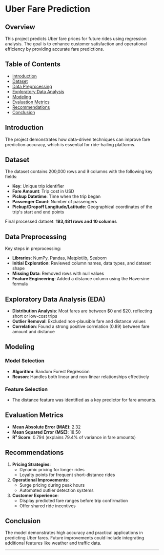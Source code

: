 # Uber Fare Prediction

## Overview

This project predicts Uber fare prices for future rides using regression analysis. The goal is to enhance customer satisfaction and operational efficiency by providing accurate fare predictions.

## Table of Contents

- [Introduction](#introduction)
- [Dataset](#dataset)
- [Data Preprocessing](#data-preprocessing)
- [Exploratory Data Analysis](#exploratory-data-analysis)
- [Modeling](#modeling)
- [Evaluation Metrics](#evaluation-metrics)
- [Recommendations](#recommendations)
- [Conclusion](#conclusion)

## Introduction

The project demonstrates how data-driven techniques can improve fare prediction accuracy, which is essential for ride-hailing platforms. 

## Dataset

The dataset contains 200,000 rows and 9 columns with the following key fields:

- **Key**: Unique trip identifier
- **Fare Amount**: Trip cost in USD
- **Pickup Datetime**: Time when the trip began
- **Passenger Count**: Number of passengers
- **Pickup/Dropoff Longitude/Latitude**: Geographical coordinates of the trip's start and end points

Final processed dataset: **193,481 rows and 10 columns**

## Data Preprocessing

Key steps in preprocessing:
- **Libraries**: NumPy, Pandas, Matplotlib, Seaborn
- **Initial Exploration**: Reviewed column names, data types, and dataset shape
- **Missing Data**: Removed rows with null values
- **Feature Engineering**: Added a distance column using the Haversine formula

## Exploratory Data Analysis (EDA)

- **Distribution Analysis**: Most fares are between $0 and $20, reflecting short or low-cost trips
- **Outlier Removal**: Excluded non-plausible fare and distance values
- **Correlation**: Found a strong positive correlation (0.89) between fare amount and distance

## Modeling

### Model Selection
- **Algorithm**: Random Forest Regression
- **Reason**: Handles both linear and non-linear relationships effectively

### Feature Selection
- The distance feature was identified as a key predictor for fare amounts.

## Evaluation Metrics

- **Mean Absolute Error (MAE)**: 2.32
- **Mean Squared Error (MSE)**: 18.50
- **R² Score**: 0.794 (explains 79.4% of variance in fare amounts)

## Recommendations

1. **Pricing Strategies**:
   - Dynamic pricing for longer rides
   - Loyalty points for frequent short-distance rides
2. **Operational Improvements**:
   - Surge pricing during peak hours
   - Automated outlier detection systems
3. **Customer Experience**:
   - Display predicted fare ranges before trip confirmation
   - Offer shared ride incentives

## Conclusion

The model demonstrates high accuracy and practical applications in predicting Uber fares. Future improvements could include integrating additional features like weather and traffic data.

---

